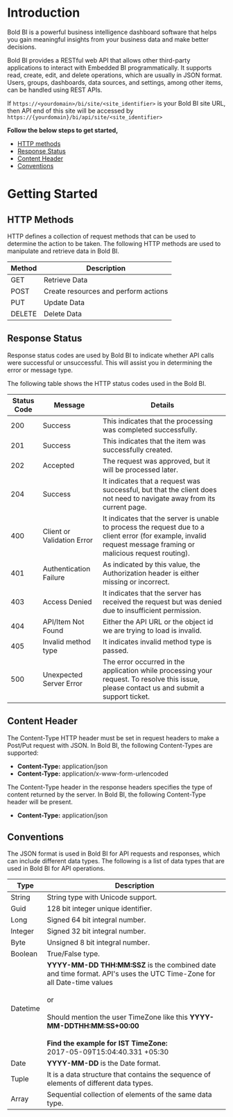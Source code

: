 # Introduction
Bold BI is a powerful business intelligence dashboard software that helps you gain meaningful insights from your business data and make better decisions.

Bold BI provides a RESTful web API that allows other third-party applications to interact with Embedded BI programmatically. It supports read, create, edit, and delete operations, which are usually in JSON format. Users, groups, dashboards, data sources, and settings, among other items, can be handled using REST APIs.

If `https://<yourdomain>/bi/site/<site_identifier>` is your Bold BI site URL, then API end of this site will be accessed by `https://{yourdomain}/bi/api/site/<site_identifier>`

**Follow the below steps to get started,**
- [HTTP methods](#section/Getting-Started/HTTP-Methods)
- [Response Status](#section/Getting-Started/Response-Status)
- [Content Header](#section/Getting-Started/Content-Header)
- [Conventions](#section/Getting-Started/Conventions)

# Getting Started
## HTTP Methods
HTTP defines a collection of request methods that can be used to determine the action to be taken. The following HTTP methods are used to manipulate and retrieve data in Bold BI.

|    Method    |      Description                     |
| ------------ | ------------------------------------ |
| GET          |  Retrieve Data                       |
| POST         |  Create resources and perform actions|
| PUT          |  Update Data                         |
| DELETE       |  Delete Data                         |


## Response Status
Response status codes are used by Bold BI to indicate whether API calls were successful or unsuccessful. This will assist you in determining the error or message type.

The following table shows the HTTP status codes used in the Bold BI.

| **Status Code** | **Message**                | **Details**                                                                                                                                                      |
| --------------- | -------------------------- | -----------------------------------------------------------------------------------------------------------------------------------------------------------------|
| 200             | Success                    | This indicates that the processing was completed successfully.                                                                                                   |
| 201             | Success                    | This indicates that the item was successfully created.                                                                                                           |
| 202             | Accepted                   | The request was approved, but it will be processed later.                                                                                                        |
| 204             | Success                    | It indicates that a request was successful, but that the client does not need to navigate away from its current page.                                            |
| 400             | Client or Validation Error | It indicates that the server is unable to process the request due to a client error (for example, invalid request message framing or malicious request routing). |
| 401             | Authentication Failure     | As indicated by this value, the Authorization header is either missing or incorrect.                                                                             |
| 403             | Access Denied              | It indicates that the server has received the request but was denied due to insufficient permission.                                                             |
| 404             | API/Item Not Found         | Either the API URL or the object id we are trying to load is invalid.                                                                                            |
| 405             | Invalid method type        | It indicates invalid method type is passed.                                                                                                                      |
| 500             | Unexpected Server Error    | The error occurred in the application while processing your request. To resolve this issue, please contact us and submit a support ticket.                       |

## Content Header
The Content-Type HTTP header must be set in request headers to make a Post/Put request with JSON. In Bold BI, the following Content-Types are supported:

 - **Content-Type:** application/json
 - **Content-Type:** application/x-www-form-urlencoded


The Content-Type header in the response headers specifies the type of content returned by the server. In Bold BI, the following Content-Type header will be present.

 - **Content-Type:** application/json

## Conventions
The JSON format is used in Bold BI for API requests and responses, which can include different data types. The following is a list of data types that are used in Bold BI for API operations.

| **Type** | **Description** |
| --------- | -----------------|
| String    | String type with Unicode support.     |
| Guid      | 128 bit integer unique identifier.    |
| Long      | Signed 64 bit integral number.        |
| Integer   | Signed 32 bit integral number.        |
| Byte      | Unsigned 8 bit integral number.       |
| Boolean   | True/False type.                      |
| Datetime  | **YYYY-MM-DD THH:MM:SSZ** is the combined date and time format. API's uses the UTC Time-Zone for all Date-time values<br><br>or <br> <br> Should mention the user TimeZone like this **YYYY-MM-DDTHH:MM:SS+00:00**<br><br>**Find the example for IST TimeZone:** <br>2017-05-09T15:04:40.331 +05:30 |
| Date      | **YYYY-MM-DD** is the Date format.    |
| Tuple     | It is a data structure that contains the sequence of elements of different data types. |
| Array     | Sequential collection of elements of the same data type. |